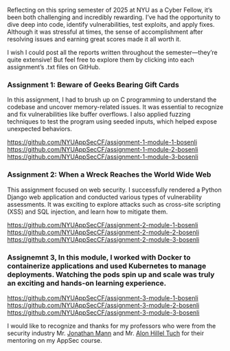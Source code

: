Reflecting on this spring semester of 2025 at NYU as a Cyber Fellow, it’s been both challenging and incredibly rewarding. I’ve had the opportunity to dive deep into code, identify vulnerabilities, test exploits, and apply fixes. Although it was stressful at times, the sense of accomplishment after resolving issues and earning great scores made it all worth it.

I wish I could post all the reports written throughout the semester—they’re quite extensive! But feel free to explore them by clicking into each assignment’s .txt files on GitHub.

### Assignment 1: Beware of Geeks Bearing Gift Cards
In this assignment, I had to brush up on C programming to understand the codebase and uncover memory-related issues. It was essential to recognize and fix vulnerabilities like buffer overflows. I also applied fuzzing techniques to test the program using seeded inputs, which helped expose unexpected behaviors.

https://github.com/NYUAppSecCF/assignment-1-module-1-bosenli
https://github.com/NYUAppSecCF/assignment-1-module-2-bosenli
https://github.com/NYUAppSecCF/assignment-1-module-3-bosenli

### Assignment 2: When a Wreck Reaches the World Wide Web
This assignment focused on web security. I successfully rendered a Python Django web application and conducted various types of vulnerability assessments. It was exciting to explore attacks such as cross-site scripting (XSS) and SQL injection, and learn how to mitigate them.

https://github.com/NYUAppSecCF/assignment-2-module-1-bosenli
https://github.com/NYUAppSecCF/assignment-2-module-2-bosenli
https://github.com/NYUAppSecCF/assignment-2-module-3-bosenli


### Assignemnt 3, In this module, I worked with Docker to containerize applications and used Kubernetes to manage deployments. Watching the pods spin up and scale was truly an exciting and hands-on learning experience.

https://github.com/NYUAppSecCF/assignment-3-module-1-bosenli
https://github.com/NYUAppSecCF/assignment-3-module-2-bosenli
https://github.com/NYUAppSecCF/assignment-3-module-3-bosenli


I would like to recognize and thanks for my professors who were from the security industry Mr. [Jonathan Mann][Jonathan-Mann] and Mr. [Alon Hillel Tuch][Alon-Hillel-Tuch]  for their mentoring on my AppSec course.

[Jonathan-Mann]: https://www.linkedin.com/in/catherine-dodge-security/
[Alon-Hillel-Tuch]: https://www.linkedin.com/in/ahillelt/ 